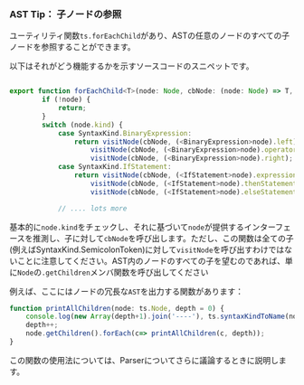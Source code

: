### AST Tip： 子ノードの参照

ユーティリティ関数`ts.forEachChild`があり、ASTの任意のノードのすべての子ノードを参照することができます。

以下はそれがどう機能するかを示すソースコードのスニペットです。

```ts

export function forEachChild<T>(node: Node, cbNode: (node: Node) => T, cbNodeArray?: (nodes: Node[]) => T): T {
        if (!node) {
            return;
        }
        switch (node.kind) {
            case SyntaxKind.BinaryExpression:
                return visitNode(cbNode, (<BinaryExpression>node).left) ||
                    visitNode(cbNode, (<BinaryExpression>node).operatorToken) ||
                    visitNode(cbNode, (<BinaryExpression>node).right);
            case SyntaxKind.IfStatement:
                return visitNode(cbNode, (<IfStatement>node).expression) ||
                    visitNode(cbNode, (<IfStatement>node).thenStatement) ||
                    visitNode(cbNode, (<IfStatement>node).elseStatement);

            // .... lots more
```

基本的に`node.kind`をチェックし、それに基づいて`node`が提供するインターフェースを推測し、子に対して`cbNode`を呼び出します。ただし、この関数は全ての子(例えばSyntaxKind.SemicolonToken)に対して`visitNode`を呼び出すわけではないことに注意してください。AST内のノードのすべての子を望むのであれば、単に`Node`の`.getChildren`メンバ関数を呼び出してください

例えば、ここにはノードの冗長な`AST`を出力する関数があります：

```ts
function printAllChildren(node: ts.Node, depth = 0) {
    console.log(new Array(depth+1).join('----'), ts.syntaxKindToName(node.kind), node.pos, node.end);
    depth++;
    node.getChildren().forEach(c=> printAllChildren(c, depth));
}
```

この関数の使用法については、Parserについてさらに議論するときに説明します。
